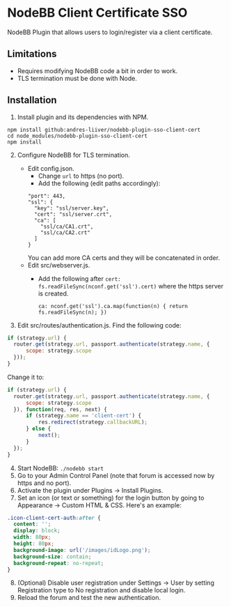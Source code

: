 # NodeBB Client Certificate SSO

NodeBB Plugin that allows users to login/register via a client certificate.

## Limitations

* Requires modifying NodeBB code a bit in order to work.
* TLS termination must be done with Node.

## Installation

1. Install plugin and its dependencies with NPM.

  ```
  npm install github:andres-liiver/nodebb-plugin-sso-client-cert
  cd node_modules/nodebb-plugin-sso-client-cert
  npm install
  ```
2. Configure NodeBB for TLS termination.
    * Edit config.json.
        * Change `url` to https (no port).
        * Add the following (edit paths accordingly):
        ```
        "port": 443,
        "ssl": {
          "key": "ssl/server.key",
          "cert": "ssl/server.crt",
          "ca": [
            "ssl/ca/CA1.crt",
            "ssl/ca/CA2.crt"
          ]
        }
        ```
        You can add more CA certs and they will be concatenated in order.
    * Edit src/webserver.js.
        * Add the following after `cert: fs.readFileSync(nconf.get('ssl').cert)` where the https server is created.
        
          `ca: nconf.get('ssl').ca.map(function(n) { return fs.readFileSync(n); })`
        
3. Edit src/routes/authentication.js. Find the following code:

  ```javascript
  if (strategy.url) {
  	router.get(strategy.url, passport.authenticate(strategy.name, {
  		scope: strategy.scope
  	}));
  }
  ```
Change it to:

  ```javascript
  if (strategy.url) {
  	router.get(strategy.url, passport.authenticate(strategy.name, {
  		scope: strategy.scope
  	}), function(req, res, next) {
  		if (strategy.name == 'client-cert') {
  			res.redirect(strategy.callbackURL);
  		} else {
  			next();
  		}
  	});
  }
  ```
4. Start NodeBB: `./nodebb start`
5. Go to your Admin Control Panel (note that forum is accessed now by https and no port).
6. Activate the plugin under Plugins -> Install Plugins.
7. Set an icon (or text or something) for the login button by going to Appearance -> Custom HTML & CSS. Here's an example:

  ```CSS
  .icon-client-cert-auth:after {
    content: '';
    display: block;
    width: 80px;
    height: 80px;
    background-image: url('/images/idLogo.png');
    background-size: contain;
    background-repeat: no-repeat;
  }
  ```
8. (Optional) Disable user registration under Settings -> User by setting Registration type to No registration and disable local login.
9. Reload the forum and test the new authentication.
